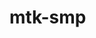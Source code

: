 # mtk-smp

<!-- <div id="liveworksheet8184919" style="width:100%;">
      <span id="lwslink8184919">
        <a href="https://www.liveworksheets.com">Assessment Diagnostic Cognitive</a>, an interactive worksheet by <a href="https://www.liveworksheets.com/u/iis-widia-puspitawati">IIS WIDIA PUSPITAWATI</a>
        <br><a href="https://www.liveworksheets.com">live<b>worksheets.com</b></a>
      </span>
    </div>
    <script src="https://www.liveworksheets.com/embed/embed-link.js?v=1"></script>
    <script>
      loadliveworksheetEmbed(8184919, 'wrhw', 7290, 'www', 'new', 'https://www.liveworksheets.com/embed/c?a=s&t=zNoyx4fWFL&sr=n&l=wr&i=ouocnun&r=hw&f=dzdfzsun&ms=uu&cd=pg-jim9e---lusjxjklxlwungnegpxlxx&mw=hs');
    </script> -->